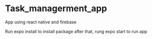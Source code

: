 # Task_managerment_app

App using react native and firebase

Run expo install to install package
after that, rung expo start to run app
